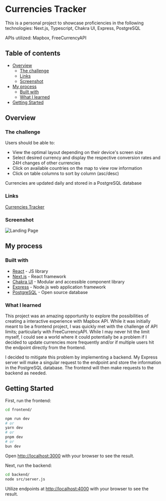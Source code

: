 # Currencies Tracker

This is a personal project to showcase proficiencies in the following technologies:
Next.js, Typescript, Chakra UI, Express, PostgreSQL

APIs utilized:
Mapbox, FreeCurrencyAPI

## Table of contents

- [Overview](#overview)
  - [The challenge](#the-challenge)
  - [Links](#links)
  - [Screenshot](#screenshot)
- [My process](#my-process)
  - [Built with](#built-with)
  - [What I learned](#what-i-learned)
- [Getting Started](#getting-started)

## Overview

### The challenge

Users should be able to:

- View the optimal layout depending on their device's screen size
- Select desired currency and display the respective conversion rates and 24H changes of other currencies
- Click on available countries on the map to view row information
- Click on table columns to sort by column (asc/desc)

Currencies are updated daily and stored in a PostgreSQL database

### Links

[Currencies Tracker](https://currency-converter-steel-tau.vercel.app/)

### Screenshot

![Landing Page](https://i.imgur.com/8FH1AuG.png)

## My process

### Built with

- [React](https://reactjs.org/) - JS library
- [Next.js](https://nextjs.org/) - React framework
- [Chakra UI](https://v2.chakra-ui.com/) - Modular and accessible component library
- [Express](https://expressjs.com/) - Node.js web application framework
- [PostgreSQL](https://www.postgresql.org/) - Open source database

### What I learned

This project was an amazing opportunity to explore the possibilities of creating a interactive experience with Mapbox API. While it was initially meant to be a frontend project, I was quickly met with the challenge of API limits; particularly with FreeCurrencyAPI. While I may never hit the limit myself, I could see a world where it could potentially be a problem if I decided to update currencies more frequently and/or if multiple users hit the endpoint directly from the frontend.

I decided to mitigate this problem by implementing a backend. My Express server will make a singular request to the endpoint and store the information in the PostgreSQL database. The frontend will then make requests to the backend as needed.

## Getting Started

First, run the frontend:

```bash
cd frontend/

npm run dev
# or
yarn dev
# or
pnpm dev
# or
bun dev
```

Open [http://localhost:3000](http://localhost:3000) with your browser to see the result.

Next, run the backend:

```bash
cd backend/
node src/server.js
```

Utilize endpoints at [http://localhost:4000](http://localhost:4000) with your browser to see the result.
